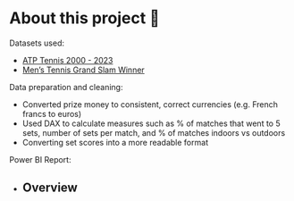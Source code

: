 # About this project 🎾
Datasets used: 

 - [ATP Tennis 2000 - 2023](https://www.kaggle.com/datasets/dissfya/atp-tennis-2000-2023daily-pull)
 - [Men’s Tennis Grand Slam Winner](https://www.kaggle.com/datasets/wonduk/mens-tennis-grand-slam-winner-dataset)

Data preparation and cleaning:

 - Converted prize money to consistent, correct currencies (e.g. French francs to euros)
 - Used DAX to calculate measures such as % of matches that went to 5 sets, number of sets per match, and % of matches indoors vs outdoors
 - Converting set scores into a more readable format

Power BI Report:

 - Overview
	 - 
